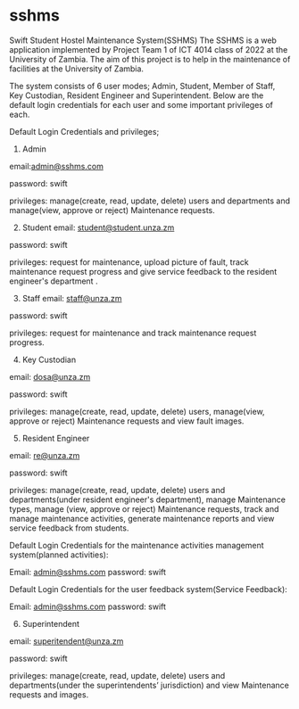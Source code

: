 # sshms
Swift Student Hostel Maintenance System(SSHMS)
The SSHMS is a web application implemented by Project Team 1 of ICT 4014 class of 2022 at the University of Zambia. The aim of this project is to help in the maintenance of facilities at the University of Zambia.

The system consists of 6 user modes; Admin, Student, Member of Staff, Key Custodian, Resident Engineer and Superintendent. Below are the default login credentials for each user and some important privileges of each.

Default Login Credentials and privileges;
1. Admin

email:admin@sshms.com

password: swift

privileges: manage(create, read, update, delete) users and departments and manage(view, approve or reject)  Maintenance requests.

2. Student
email: student@student.unza.zm

password: swift

privileges: request for maintenance, upload picture of fault, track maintenance request progress and give service feedback to the resident engineer's department .

3. Staff
email: staff@unza.zm

password: swift

privileges: request for maintenance and track maintenance request progress.

4. Key Custodian

email: dosa@unza.zm

password: swift

privileges: manage(create, read, update, delete) users, manage(view, approve or reject) Maintenance requests and view fault images. 

5. Resident Engineer

email: re@unza.zm

password: swift

privileges: manage(create, read, update, delete) users and departments(under resident engineer's department), manage Maintenance types, manage (view, approve or reject) Maintenance requests, track and manage maintenance activities, generate  maintenance reports and view service feedback from students.

Default Login Credentials for the maintenance activities management system(planned activities):

Email: admin@sshms.com
password: swift

Default Login Credentials for the user feedback system(Service Feedback):

Email: admin@sshms.com
password: swift

6. Superintendent

email: superitendent@unza.zm

password: swift

privileges:  manage(create, read, update, delete) users and departments(under the superintendents’ jurisdiction) and view Maintenance requests and images.
